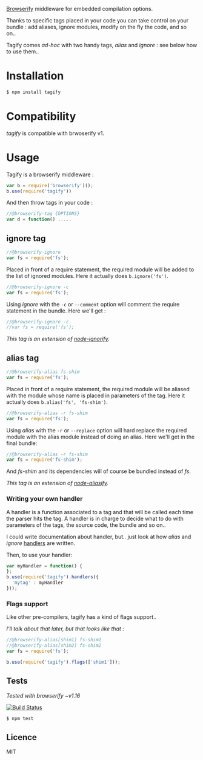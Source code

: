[Browserify](https://github.com/substack/node-browserify) middleware for embedded compilation options.

Thanks to specific tags placed in your code you can take control on your bundle : add aliases, ignore
modules, modify on the fly the code, and so on..

Tagify comes *ad-hoc* with two handy tags, *alias* and *ignore* : see below how to use them.. 

# Installation

```bash
$ npm install tagify
```

# Compatibility

*tagify* is compatible with brwoserify v1.

# Usage

Tagify is a browserify middleware :

```js
var b = require('browserify')();
b.use(require('tagify'))
```

And then throw tags in your code :

```js
//@browserify-tag {OPTIONS}
var d = function() .....
```

## ignore tag

```js
//@browserify-ignore
var fs = require('fs');
```

Placed in front of a require statement, the required module will be added to the list of ignored modules.
Here it actually does `b.ignore('fs')`.

```js
//@browserify-ignore -c
var fs = require('fs');
```

Using *ignore* with the `-c` or `--comment` option will comment the require statement in the bundle. Here we'll get :

```js
//@browserify-ignore -c
//var fs = require('fs');
```

*This tag is an extension of [node-ignorify](https://github.com/alexstrat/node-ignorify).*

## alias tag

```js
//@browserify-alias fs-shim
var fs = require('fs');
```

Placed in front of a require statement, the required module will be aliased with the module whose name is placed
in parameters of the tag.
Here it actually does `b.alias('fs', 'fs-shim')`.

```js
//@browserify-alias -r fs-shim
var fs = require('fs');
```

Using *alias* with the `-r` or `--replace` option will hard replace the required module with the alias module
instead of doing an alias. Here we'll get in the final bundle:

```js
//@browserify-alias -r fs-shim
var fs = require('fs-shim');
```

And *fs-shim* and its dependencies will of course be bundled instead of *fs*.

*This tag is an extension of [node-aliasify](https://github.com/alexstrat/node-aliasify).*

### Writing your own handler

A handler is a function associated to a tag and that will be called each time the parser hits the tag. A handler is in charge
to decide what to do with parameters of the tags, the source code, the bundle and so on..

I could write documentation about handler, but.. just look at how *alias* and *ignore* [handlers](https://github.com/alexstrat/node-tagify/blob/master/lib/handler)
are written.

Then, to use your handler:

```js
var myHandler = function() {
};
b.use(require('tagify').handlers({
  'mytag' : myHandler
}));
```

### Flags support

Like other pre-compilers, tagify has a kind of flags support..

*I'll talk about that later, but that looks like that :*

```js
//@browserify-alias[shim1] fs-shim1
//@browserify-alias[shim2] fs-shim2
var fs = require('fs');
```

```js
b.use(require('tagify').flags(['shim1']));
```

## Tests

*Tested with browserify ~v1.16*

[![Build Status](https://secure.travis-ci.org/alexstrat/node-tagify.png?branch=master)](https://travis-ci.org/alexstrat/node-tagify)

```bash
$ npm test
```

## Licence
MIT